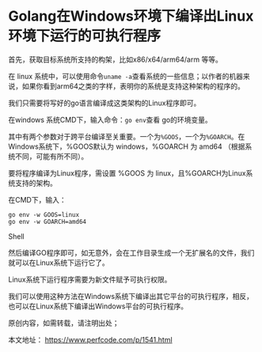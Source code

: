 # Golang在Windows环境下编译出Linux环境下运行的可执行程序

首先，获取目标系统所支持的构架，比如x86/x64/arm64/arm 等等。

在 linux 系统中，可以使用命令`uname -a`查看系统的一些信息；以作者的机器来说，如果你看到arm64之类的字样，表明你的系统是支持这种架构的程序的。

我们只需要将写好的go语言编译成这类架构的Linux程序即可。

在windows 系统CMD下，输入命令：`go env`查看 go的环境变量。

其中有两个参数对于跨平台编译至关重要。一个为`%GOOS`，一个为`%GOARCH`。在Windows系统下，%GOOS默认为 windows，%GOARCH 为 amd64 （根据系统不同，可能有所不同）。

要将程序编译为Linux程序，需设置 %GOOS 为 linux，且%GOARCH为Linux系统支持的架构。

在CMD下，输入：

```shell
go env -w GOOS=linux
go env -w GOARCH=amd64
```

Shell

然后编译GO程序即可，如无意外，会在工作目录生成一个无扩展名的文件，我们就可以在Linux系统下运行它了。

Linux系统下运行程序需要为新文件赋予可执行权限。

我们可以使用这种方法在Windows系统下编译出其它平台的可执行程序，相反，也可以在Linux系统下编译出Windows平台的可执行程序。

原创内容，如需转载，请注明出处；

本文地址： https://www.perfcode.com/p/1541.html